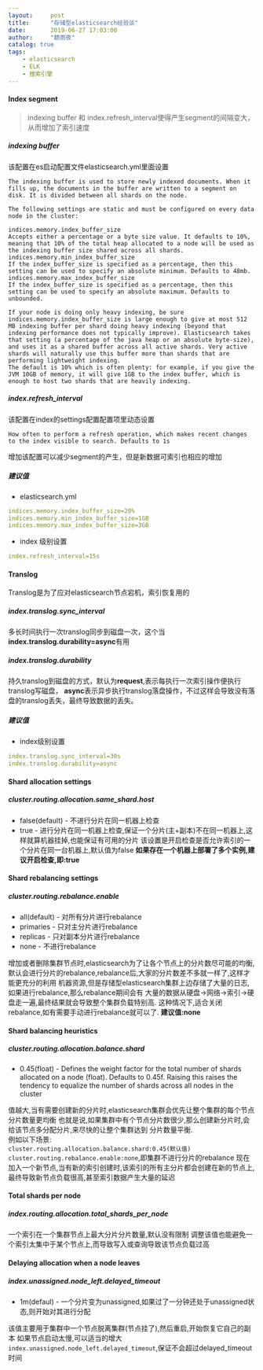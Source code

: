 ```yaml
---
layout:     post
title:      "存储型elasticsearch经验谈"
date:       2019-06-27 17:03:00
author:     "聼雨夜"
catalog: true
tags:
    - elasticsearch
    - ELK
    - 搜索引擎
---
```

#### Index segment
> indexing buffer 和 index.refresh_interval使得产生segment的间隔变大，从而增加了索引速度

##### indexing buffer
该配置在es启动配置文件elasticsearch.yml里面设置
```text
The indexing buffer is used to store newly indexed documents. When it fills up, the documents in the buffer are written to a segment on disk. It is divided between all shards on the node.

The following settings are static and must be configured on every data node in the cluster:

indices.memory.index_buffer_size
Accepts either a percentage or a byte size value. It defaults to 10%, meaning that 10% of the total heap allocated to a node will be used as the indexing buffer size shared across all shards.
indices.memory.min_index_buffer_size
If the index_buffer_size is specified as a percentage, then this setting can be used to specify an absolute minimum. Defaults to 48mb.
indices.memory.max_index_buffer_size
If the index_buffer_size is specified as a percentage, then this setting can be used to specify an absolute maximum. Defaults to unbounded.
```
```text
If your node is doing only heavy indexing, be sure indices.memory.index_buffer_size is large enough to give at most 512 MB indexing buffer per shard doing heavy indexing (beyond that indexing performance does not typically improve). Elasticsearch takes that setting (a percentage of the java heap or an absolute byte-size), and uses it as a shared buffer across all active shards. Very active shards will naturally use this buffer more than shards that are performing lightweight indexing.
The default is 10% which is often plenty: for example, if you give the JVM 10GB of memory, it will give 1GB to the index buffer, which is enough to host two shards that are heavily indexing.
```

##### index.refresh_interval
该配置在index的settings配置配置项里动态设置
```text
How often to perform a refresh operation, which makes recent changes to the index visible to search. Defaults to 1s
```
增加该配置可以减少segment的产生，但是新数据可索引也相应的增加

##### 建议值
* elasticsearch.yml
```yaml
indices.memory.index_buffer_size=20%
indices.memory.min_index_buffer_size=1GB
indices.memory.max_index_buffer_size=3GB
```
* index 级别设置
```yaml
index.refresh_interval=15s
```

#### Translog
Translog是为了应对elasticsearch节点宕机，索引恢复用的

##### index.translog.sync_interval
多长时间执行一次translog同步到磁盘一次，这个当**index.translog.durability=async**有用

##### index.translog.durability
持久translog到磁盘的方式，默认为**request**,表示每执行一次索引操作便执行translog写磁盘，
**async**表示异步执行translog落盘操作，不过这样会导致没有落盘的translog丢失，最终导致数据的丢失。

##### 建议值
* index级别设置
```yaml
index.translog.sync_interval=30s
index.translog.durability=async
```

#### Shard allocation settings
##### cluster.routing.allocation.same_shard.host
* false(default) - 不进行分片在同一机器上检查
* true - 进行分片在同一机器上检查,保证一个分片(主+副本)不在同一机器上,这样就算机器挂掉,也能保证有可用的分片
该设置是开启检查是否允许索引的一个分片在同一台机器上,默认值为false
**如果存在一个机器上部署了多个实例,建议开启检查,即:true**

#### Shard rebalancing settings
##### cluster.routing.rebalance.enable
* all(default) - 对所有分片进行rebalance
* primaries - 只对主分片进行rebalance
* replicas - 只对副本分片进行rebalance
* none - 不进行rebalance

增加或者删除集群节点时,elasticsearch为了让各个节点上的分片数尽可能的均衡,
默认会进行分片的rebalance,rebalance后,大家的分片数差不多就一样了,这样才能更充分的利用
机器资源,但是存储型elasticsearch集群上边存储了大量的日志,如果进行rebalance,那么rebalance期间会有
大量的数据从硬盘->网络->索引->硬盘走一遍,最终结果就会导致整个集群负载特别高.
这种情况下,适合关闭rebalance,如有需要手动进行rebalance就可以了.
**建议值:none**


#### Shard balancing heuristics
##### cluster.routing.allocation.balance.shard
* 0.45(float) - Defines the weight factor for the total number of shards allocated on a node (float). Defaults to 0.45f. 
                Raising this raises the tendency to equalize the number of shards across all nodes in the cluster

值越大,当有需要创建新的分片时,elasticsearch集群会优先让整个集群的每个节点分片数量更均衡
也就是说,如果集群中有个节点分片数很少,那么创建新分片时,会给该节点多分配分片,来尽快的让整个集群达到
分片数量平衡.<br/>
例如以下场景:<br/>
`cluster.routing.allocation.balance.shard:0.45(默认值)`
`cluster.routing.rebalance.enable:none`,即集群不进行分片的rebalance
现在加入一个新节点,当有新的索引创建时,该索引的所有主分片都会创建在新的节点上,
最终导致新节点负载很高,甚至索引数据产生大量的延迟

#### Total shards per node
##### index.routing.allocation.total_shards_per_node

一个索引在一个集群节点上最大分片分片数量,默认没有限制
调整该值也能避免一个索引太集中于某个节点上,而导致写入或查询导致该节点负载过高


#### Delaying allocation when a node leaves
##### index.unassigned.node_left.delayed_timeout
* 1m(defaul) - 一个分片变为unassigned,如果过了一分钟还处于unassigned状态,则开始对其进行分配

该值主要用于集群中一个节点脱离集群(节点挂了),然后重启,开始恢复它自己的副本
如果节点启动太慢,可以适当的增大`index.unassigned.node_left.delayed_timeout`,保证不会超过delayed_timeout时间
